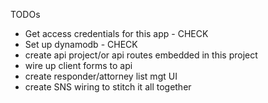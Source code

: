TODOs

- Get access credentials for this app - CHECK
- Set up dynamodb - CHECK
- create api project/or api routes embedded in this project
- wire up client forms to api
- create responder/attorney list mgt UI
- create SNS wiring to stitch it all together
